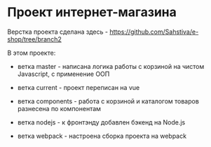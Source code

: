 # Проект интернет-магазина

Верстка проекта сделана здесь - https://github.com/Sahstiva/e-shop/tree/branch2

В этом проекте: 

* ветка master - написана логика работы с корзиной на чистом Javascript, с применение ООП

* ветка current - проект переписан на vue

* ветка components - работа с корзиной и каталогом товаров разнесена по компонентам

* ветка nodejs - к фронтэнду добавлен бэкенд на Node.js

* ветка webpack - настроена сборка проекта на webpack
